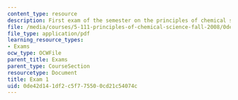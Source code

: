 ```yaml
---
content_type: resource
description: First exam of the semester on the principles of chemical science.
file: /media/courses/5-111-principles-of-chemical-science-fall-2008/0de42d141df2c5f775500cd21c54074c_Exam1_FA08.pdf
file_type: application/pdf
learning_resource_types:
- Exams
ocw_type: OCWFile
parent_title: Exams
parent_type: CourseSection
resourcetype: Document
title: Exam 1
uid: 0de42d14-1df2-c5f7-7550-0cd21c54074c
---
```

